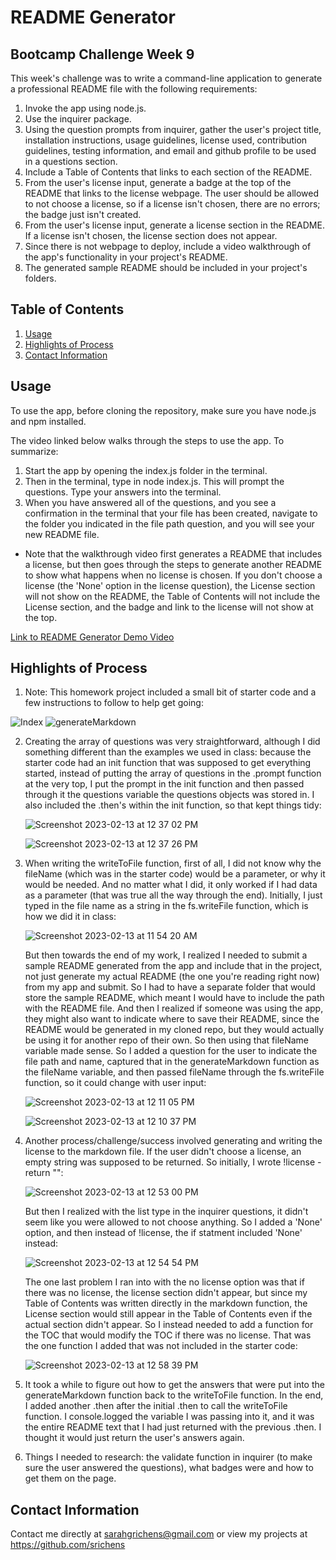 # README Generator

## Bootcamp Challenge Week 9
This week's challenge was to write a command-line application to generate a professional README file with the following requirements:
1. Invoke the app using node.js.
2. Use the inquirer package.
3. Using the question prompts from inquirer, gather the user's project title, installation instructions, usage guidelines, license used, contribution guidelines, testing information, and email and github profile to be used in a questions section.
4. Include a Table of Contents that links to each section of the README.
5. From the user's license input, generate a badge at the top of the README that links to the license webpage. The user should be allowed to not choose a license, so if a license isn't chosen, there are no errors; the badge just isn't created.
6. From the user's license input, generate a license section in the README. If a license isn't chosen, the license section does not appear.
7. Since there is not webpage to deploy, include a video walkthrough of the app's functionality in your project's README.
8. The generated sample README should be included in your project's folders.

## Table of Contents
1. [Usage](#usage)
2. [Highlights of Process](#highlights-of-process)
3. [Contact Information](#contact-information)

## Usage
To use the app, before cloning the repository, make sure you have node.js and npm installed.

The video linked below walks through the steps to use the app. To summarize:
1. Start the app by opening the index.js folder in the terminal. 
2. Then in the terminal, type in node index.js. This will prompt the questions. Type your answers into the terminal.
3. When you have answered all of the questions, and you see a confirmation in the terminal that your file has been created, navigate to the folder you indicated in the file path question, and you will see your new README file.

* Note that the walkthrough video first generates a README that includes a license, but then goes through the steps to generate another README to show what happens when no license is chosen. If you don't choose a license (the 'None' option in the license question), the License section will not show on the README, the Table of Contents will not include the License section, and the badge and link to the license will not show at the top. 

[Link to README Generator Demo Video](https://watch.screencastify.com/v/0QkZw8Cjx3QagYrNy3qB)



## Highlights of Process
1. Note: This homework project included a small bit of starter code and a few instructions to follow to help get going:

![Index](https://user-images.githubusercontent.com/117301473/218532381-636eb254-a5e0-498a-b9e8-23e6807b331e.png)
![generateMarkdown](https://user-images.githubusercontent.com/117301473/218532567-ac75963e-796e-4bcf-9ea9-86e6fccfd273.png)

2. Creating the array of questions was very straightforward, although I did something different than the examples we used in class: because the starter code had an init function that was supposed to get everything started, instead of putting the array of questions in the .prompt function at the very top, I put the prompt in the init function and then passed through it the questions variable the questions objects was stored in. I also included the .then's within the init function, so that kept things tidy:

    ![Screenshot 2023-02-13 at 12 37 02 PM](https://user-images.githubusercontent.com/117301473/218545923-0da40293-b920-4e01-92c6-b3ce575156e3.png)

    ![Screenshot 2023-02-13 at 12 37 26 PM](https://user-images.githubusercontent.com/117301473/218546003-b3238b3f-603b-45cd-b05d-931b81fb61b0.png)

3. When writing the writeToFile function, first of all, I did not know why the fileName (which was in the starter code) would be a parameter, or why it would be needed. And no matter what I did, it only worked if I had data as a parameter (that was true all the way through the end). Initially, I just typed in the file name as a string in the fs.writeFile function, which is how we did it in class:

    ![Screenshot 2023-02-13 at 11 54 20 AM](https://user-images.githubusercontent.com/117301473/218536107-158e2b3d-8465-4c8e-8e3f-8ae8dc76c6a1.png)

    But then towards the end of my work, I realized I needed to submit a sample README generated from the app and include that in the project, not just generate my actual README (the one you're reading right now) from my app and submit. So I had to have a separate folder that would store the sample README, which meant I would have to include the path with the README file. And then I realized if someone was using the app, they might also want to indicate where to save their README, since the README would be generated in my cloned repo, but they would actually be using it for another repo of their own. So then using that fileName variable made sense. So I added a question for the user to indicate the file path and name, captured that in the generateMarkdown function as the fileName variable, and then passed fileName through the fs.writeFile function, so it could change with user input:

    ![Screenshot 2023-02-13 at 12 11 05 PM](https://user-images.githubusercontent.com/117301473/218538573-d57624ed-446f-4dad-b403-a63c8df8f6b0.png)

    ![Screenshot 2023-02-13 at 12 10 37 PM](https://user-images.githubusercontent.com/117301473/218538668-6650a651-12fd-4d35-988a-c8765bbdff8b.png)

4. Another process/challenge/success involved generating and writing the license to the markdown file. If the user didn't choose a license, an empty string was supposed to be returned. So initially, I wrote !license - return "":

    ![Screenshot 2023-02-13 at 12 53 00 PM](https://user-images.githubusercontent.com/117301473/218548517-3587b340-2648-4d2b-a198-825c963dae35.png)

    But then I realized with the list type in the inquirer questions, it didn't seem like you were allowed to not choose anything. So I added a 'None' option, and then instead of !license, the if statment included 'None' instead:

    ![Screenshot 2023-02-13 at 12 54 54 PM](https://user-images.githubusercontent.com/117301473/218548760-975bf421-5a0c-4949-b23b-8c6bb72b92d8.png)

    The one last problem I ran into with the no license option was that if there was no license, the license section didn't appear, but since my Table of Contents was written directly in the markdown function, the License section would still appear in the Table of Contents even if the actual section didn't appear. So I instead needed to add a function for the TOC that would modify the TOC if there was no license. That was the one function I added that was not included in the starter code:

    ![Screenshot 2023-02-13 at 12 58 39 PM](https://user-images.githubusercontent.com/117301473/218549443-66a3b70f-6e1a-4b2f-969f-5d8de0812ee0.png)


5. It took a while to figure out how to get the answers that were put into the generateMarkdown function back to the writeToFile function. In the end, I added another .then  after the initial .then to call the writeToFile function. I console.logged the variable I was passing into it, and it was the entire README text that I had just returned with the previous .then. I thought it would just return the user's answers again.

6. Things I needed to research: the validate function in inquirer (to make sure the user answered the questions), what badges were and how to get them on the page.

## Contact Information
Contact me directly at sarahgrichens@gmail.com or view my projects at https://github.com/srichens
